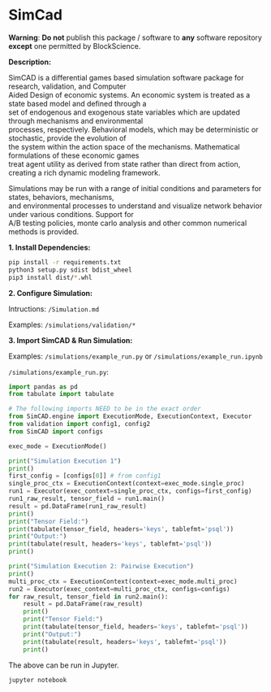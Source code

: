 # SimCad
**Warning**:
**Do not** publish this package / software to **any** software repository **except** one permitted by BlockScience.  

**Description:**

SimCAD is a differential games based simulation software package for research, validation, and Computer \
Aided Design of economic systems. An economic system is treated as a state based model and defined through a \
set of endogenous and exogenous state variables which are updated through mechanisms and environmental \
processes, respectively. Behavioral models, which may be deterministic or stochastic, provide the evolution of \
the system within the action space of the mechanisms. Mathematical formulations of these economic games \
treat agent utility as derived from state rather than direct from action, creating a rich dynamic modeling framework.

Simulations may be run with a range of initial conditions and parameters for states, behaviors, mechanisms, \
and environmental processes to understand and visualize network behavior under various conditions. Support for \
A/B testing policies, monte carlo analysis and other common numerical methods is provided.

**1. Install Dependencies:**
```bash
pip install -r requirements.txt
python3 setup.py sdist bdist_wheel
pip3 install dist/*.whl
```

**2. Configure Simulation:**

Intructions:
`/Simulation.md`

Examples:
`/simulations/validation/*`

**3. Import SimCAD & Run Simulation:**

Examples: `/simulations/example_run.py` or `/simulations/example_run.ipynb`

`/simulations/example_run.py`:
```python
import pandas as pd
from tabulate import tabulate

# The following imports NEED to be in the exact order
from SimCAD.engine import ExecutionMode, ExecutionContext, Executor
from validation import config1, config2
from SimCAD import configs

exec_mode = ExecutionMode()

print("Simulation Execution 1")
print()
first_config = [configs[0]] # from config1
single_proc_ctx = ExecutionContext(context=exec_mode.single_proc)
run1 = Executor(exec_context=single_proc_ctx, configs=first_config)
run1_raw_result, tensor_field = run1.main()
result = pd.DataFrame(run1_raw_result)
print()
print("Tensor Field:")
print(tabulate(tensor_field, headers='keys', tablefmt='psql'))
print("Output:")
print(tabulate(result, headers='keys', tablefmt='psql'))
print()

print("Simulation Execution 2: Pairwise Execution")
print()
multi_proc_ctx = ExecutionContext(context=exec_mode.multi_proc)
run2 = Executor(exec_context=multi_proc_ctx, configs=configs)
for raw_result, tensor_field in run2.main():
    result = pd.DataFrame(raw_result)
    print()
    print("Tensor Field:")
    print(tabulate(tensor_field, headers='keys', tablefmt='psql'))
    print("Output:")
    print(tabulate(result, headers='keys', tablefmt='psql'))
    print()
```

The above can be run in Jupyter.
```bash
jupyter notebook
```
